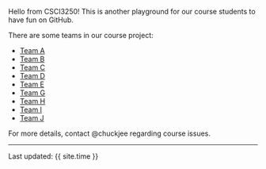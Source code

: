 Hello from CSCI3250! This is another playground for our course students to have fun on GitHub.

There are some teams in our course project:

* [Team A](https://csci3250-2019.github.io/project-team-a/ 'Team-A')
* [Team B](https://csci3250-2019.github.io/project-team-b/ 'Team-B')
* [Team C](https://csci3250-2019.github.io/project-team-c/ 'Team-C')
* [Team D](https://csci3250-2019.github.io/project-team-c/ 'Team-D')
* [Team E](https://csci3250-2019.github.io/project-team-e/ 'Team-E')
* [Team G](https://csci3250-2019.github.io/project-team-g/ 'Team-G')
* [Team H](https://csci3250-2019.github.io/project-team-h/ 'Team-H')
* [Team I](https://csci3250-2019.github.io/project-team-i/ 'Team-I')
* [Team J](https://csci3250-2019.github.io/project-team-j/ 'Team-J')

For more details, contact @chuckjee regarding course issues.

---
Last updated: {{ site.time }}

